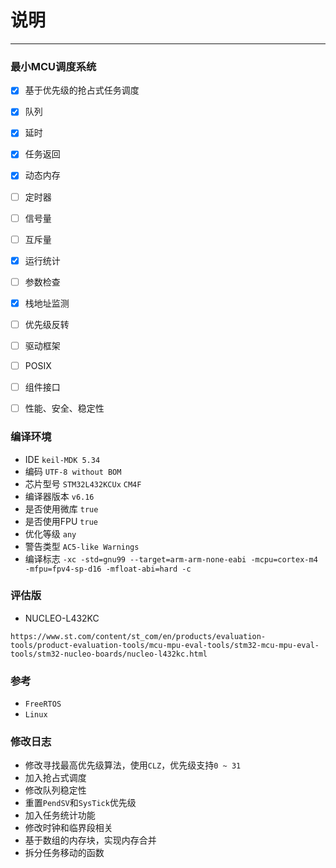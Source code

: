 # 说明

---

###  最小MCU调度系统

- [x] 基于优先级的抢占式任务调度
- [x] 队列
- [x] 延时
- [x] 任务返回
- [x] 动态内存
- [ ] 定时器
- [ ] 信号量
- [ ] 互斥量
- [x] 运行统计
- [ ] 参数检查
- [x] 栈地址监测
- [ ] 优先级反转
- [ ] 驱动框架
- [ ] POSIX
- [ ] 组件接口
- [ ] 性能、安全、稳定性


### 编译环境

* IDE ` keil-MDK 5.34 `
* 编码 ` UTF-8 without BOM `
* 芯片型号 ` STM32L432KCUx ` `CM4F`
* 编译器版本 ` v6.16 `
* 是否使用微库 ` true `
* 是否使用FPU ` true `
* 优化等级 ` any `
* 警告类型  ` AC5-like Warnings `
* 编译标志 ` -xc -std=gnu99 --target=arm-arm-none-eabi -mcpu=cortex-m4 -mfpu=fpv4-sp-d16 -mfloat-abi=hard -c `

### 评估版

* NUCLEO-L432KC

`https://www.st.com/content/st_com/en/products/evaluation-tools/product-evaluation-tools/mcu-mpu-eval-tools/stm32-mcu-mpu-eval-tools/stm32-nucleo-boards/nucleo-l432kc.html`




### 参考

* `FreeRTOS`
* `Linux`


### 修改日志
* 修改寻找最高优先级算法，使用`CLZ`，优先级支持`0 ~ 31`
* 加入抢占式调度
* 修改队列稳定性
* 重置`PendSV`和`SysTick`优先级
* 加入任务统计功能
* 修改时钟和临界段相关
* 基于数组的内存块，实现内存合并
* 拆分任务移动的函数